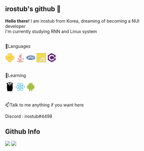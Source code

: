 
## irostub's github 👋

**Hello there!** I am irostub from Korea, dreaming of becoming a NUI developer  
I'm currently studying RNN and Linux system

<br>
💬Languages
<p>
<img src="https://github.com/irostub/irostub/blob/master/resources/python-plain.png?raw=true">
<img src="https://github.com/irostub/irostub/blob/master/resources/java-plain.png?raw=true">
<img src="https://github.com/irostub/irostub/blob/master/resources/php-plain.png?raw=true">
<img src="https://github.com/irostub/irostub/blob/master/resources/javascript-plain.png?raw=true">
<img src="https://github.com/irostub/irostub/blob/master/resources/csharp-plain.png?raw=true">
</p>
<br>
🌱Learning
<p>
<img src="https://github.com/irostub/irostub/blob/master/resources/go-plain.png?raw=true">
<img src="https://github.com/irostub/irostub/blob/master/resources/react-plain.png?raw=true">
<img src="https://github.com/irostub/irostub/blob/master/resources/android-plain.png?raw=true">
</p>
<br>
📫Talk to me anything if you want here
<p>
Discord : 
irostub#4498
</p>

Github Info
---
<p>
  <img src="https://github-readme-stats.vercel.app/api/top-langs/?username=irostub&langs_count=8&exclude_repo=Example-deep-learning-from-scratch&layout=compact&theme=onedark&line_height=24">
  <img src="https://github-readme-stats.vercel.app/api?username=irostub&theme=onedark&line_height=24">
</p>
<!--
**irostub/irostub** is a ✨ _special_ ✨ repository because its `README.md` (this file) appears on your GitHub profile.

Here are some ideas to get you started:

- 🔭 I’m currently working on ...
- 🌱 I’m currently learning ...
- 👯 I’m looking to collaborate on ...
- 🤔 I’m looking for help with ...
- 💬 Ask me about ...
- 📫 How to reach me: ...
- 😄 Pronouns: ...
- ⚡ Fun fact: ...
-->
